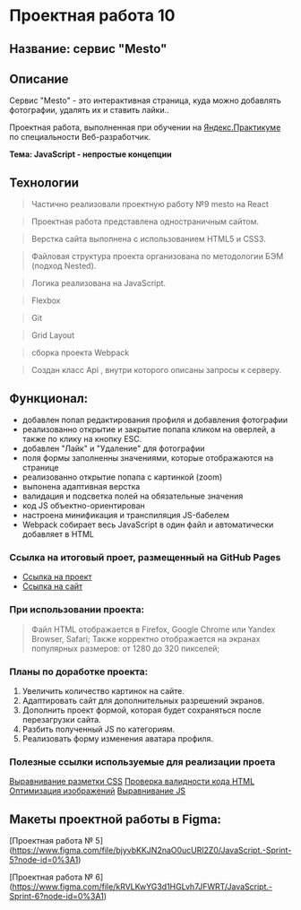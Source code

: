 # Проектная работа 10
## Название: сервис "Mesto"

## Описание

Сервис "Mesto" - это интерактивная страница, куда можно добавлять фотографии, удалять их и ставить лайки..

Проектная работа, выполненная при обучении на [Яндекс.Практикуме](https://praktikum.yandex.ru/) по специальности Веб-разработчик.

**Тема: JavaScript - непростые концепции**

## Технологии

>Частично  реализовали проектную работу №9 mesto на React

>Проектная работа представлена одностраничным сайтом. 

>Верстка сайта выполнена с использованием HTML5 и CSS3.

>Файловая структура проекта организована по методологии БЭМ (подход Nested).

>Логика реализована на JavaScript.

>Flexbox

>Git

>Grid Layout

>сборка проекта Webpack

>Создан класс Api , внутри которого описаны запросы к серверу.

## Функционал: 

* добавлен попап редактирования профиля и добавления фотографии
* реализованно открытие и закрытие попапа кликом на оверлей, а также по    клику на кнопку ESC.
* добавлен "Лайк" и "Удаление" для фотографии 
* поля формы заполненны значениями, которые отображаются на странице
* реализованно открытие попапа с картинкой (zoom)
* выпонена адаптивная верстка
* валидация и подсветка полей на обязательные значения
* код JS объектно-ориентирован
* настроена минификация и транспиляция JS-бабелем
* Webpack собирает весь JavaScript в один файл и автоматически добавляет в HTML

### Ссылка на итоговый проет, размещенный на GitHub Pages

* [Ссылка на проект](https://valeriiazernina.github.io/mesto/)
* [Ссылка на сайт](https://valeriiazernina.github.io/mesto/index.html)

### При использовании проекта:

>Файл HTML отображается в Firefox, Google Chrome или Yandex Browser, Safari;
>Также корректно отображается на экранах популярных размеров: от 1280 до 320 пикселей;

### Планы по доработке проекта:

1. Увеличить количество картинок на сайте.
2. Адаптировать сайт для дополнительных разрешений экранов.
3. Дополнить проект формой, которая будет сохраняться после перезагрузки сайта.
4. Разбить полученный JS по категориям.
5. Реализовать форму изменения аватара профиля.

### Полезные ссылки используемые для реализации проета

[Выравнивание разметки CSS](https://www.freeformatter.com/css-beautifier.html#ad-output)
[Проверка валидности кода HTML](https://validator.w3.org)
[Оптимизация изображений](https://tinypng.com)
[Выравнивание JS](https://beautifier.io)

## Макеты проектной работы в Figma: 
[Проектная работа № 5] (https://www.figma.com/file/bjyvbKKJN2naO0ucURl2Z0/JavaScript.-Sprint-5?node-id=0%3A1)

[Проектная работа № 6] (https://www.figma.com/file/kRVLKwYG3d1HGLvh7JFWRT/JavaScript.-Sprint-6?node-id=0%3A1)
